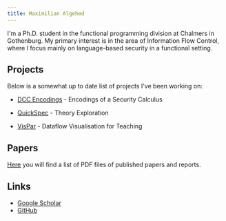 ```yaml
---
title: Maximilian Algehed
---
```


I'm a Ph.D. student in the functional programming division at Chalmers in Gothenburg.
My primary interest is in the area of Information Flow Control, where I focus mainly
on language-based security in a functional setting.

## Projects
Below is a somewhat up to date list of projects I've been working on:

* [DCC Encodings](projectsHTML/DCC.html) - Encodings of a Security Calculus

* [QuickSpec](projectsHTML/QuickSpec.html) - Theory Exploration

* [VisPar](projectsHTML/VisPar.html) - Dataflow Visualisation for Teaching 

## Papers
[Here](papers.html) you will find a list of PDF files of published
papers and reports.

## Links
* [Google Scholar](https://scholar.google.se/citations?user=KGd-EW8AAAAJ&hl=en)
* [GitHub](https://github.com/MaximilianAlgehed)
